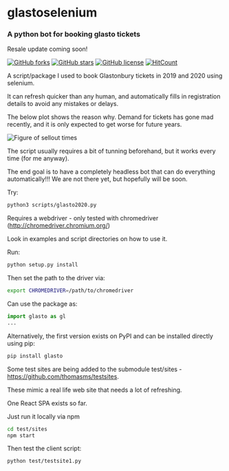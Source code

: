 # glastoselenium

### A python bot for booking glasto tickets

Resale update coming soon!

[![GitHub forks](https://img.shields.io/github/forks/thomasms/glastoselenium)](https://github.com/thomasms/glastoselenium/network)
[![GitHub stars](https://img.shields.io/github/stars/thomasms/glastoselenium)](https://github.com/thomasms/glastoselenium/stargazers)
[![GitHub license](https://img.shields.io/github/license/thomasms/glastoselenium)](https://github.com/thomasms/glastoselenium/blob/master/LICENSE)
[![HitCount](http://hits.dwyl.com/thomasms/glastoselenium.svg)](http://hits.dwyl.com/thomasms/glastoselenium)

A script/package I used to book Glastonbury tickets in 2019 and 2020 using selenium.

It can refresh quicker than any human, and automatically fills in registration details to avoid any mistakes or delays.

The below plot shows the reason why. Demand for tickets has gone mad recently, and it is only expected to get worse for future years.

![Figure of sellout times](https://github.com/thomasms/glastoselenium/blob/master/figures/sellout_times.png?raw=true)

The script usually requires a bit of tunning beforehand, but it works every time (for me anyway).

The end goal is to have a completely headless bot that can do everything automatically!!! We are not there yet, but hopefully will be soon.

Try:
```bash
python3 scripts/glasto2020.py
```

Requires a webdriver - only tested with chromedriver (http://chromedriver.chromium.org/)

Look in examples and script directories on how to use it.

Run:
```bash
python setup.py install
```

Then set the path to the driver via:
```bash
export CHROMEDRIVER=/path/to/chromedriver
```

Can use the package as:
```python
import glasto as gl
...
```

Alternatively, the first version exists on PyPI and can be installed directly using pip:

```bash
pip install glasto
```



Some test sites are being added to the submodule test/sites - https://github.com/thomasms/testsites.

These mimic a real life web site that needs a lot of refreshing.


One React SPA exists so far. 

Just run it locally via npm
```bash
cd test/sites
npm start
```

Then test the client script:
```bash
python test/testsite1.py
```

